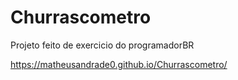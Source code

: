 # Churrascometro

Projeto feito de exercicio do programadorBR

https://matheusandrade0.github.io/Churrascometro/
